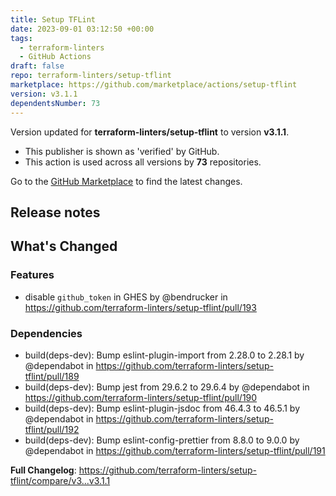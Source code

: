 ```yaml
---
title: Setup TFLint
date: 2023-09-01 03:12:50 +00:00
tags:
  - terraform-linters
  - GitHub Actions
draft: false
repo: terraform-linters/setup-tflint
marketplace: https://github.com/marketplace/actions/setup-tflint
version: v3.1.1
dependentsNumber: 73
---
```



Version updated for **terraform-linters/setup-tflint** to version **v3.1.1**.
- This publisher is shown as 'verified' by GitHub.
- This action is used across all versions by **73** repositories.

Go to the [GitHub Marketplace](https://github.com/marketplace/actions/setup-tflint) to find the latest changes.

## Release notes

<!-- Release notes generated using configuration in .github/release.yml at master -->

## What's Changed
### Features
* disable `github_token` in GHES by @bendrucker in https://github.com/terraform-linters/setup-tflint/pull/193
### Dependencies
* build(deps-dev): Bump eslint-plugin-import from 2.28.0 to 2.28.1 by @dependabot in https://github.com/terraform-linters/setup-tflint/pull/189
* build(deps-dev): Bump jest from 29.6.2 to 29.6.4 by @dependabot in https://github.com/terraform-linters/setup-tflint/pull/190
* build(deps-dev): Bump eslint-plugin-jsdoc from 46.4.3 to 46.5.1 by @dependabot in https://github.com/terraform-linters/setup-tflint/pull/192
* build(deps-dev): Bump eslint-config-prettier from 8.8.0 to 9.0.0 by @dependabot in https://github.com/terraform-linters/setup-tflint/pull/191


**Full Changelog**: https://github.com/terraform-linters/setup-tflint/compare/v3...v3.1.1
